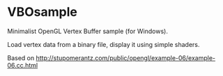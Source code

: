 VBOsample
=========

Minimalist OpenGL Vertex Buffer sample (for Windows).

Load vertex data from a binary file, display it using simple shaders.

Based on http://stupomerantz.com/public/opengl/example-06/example-06.cc.html
